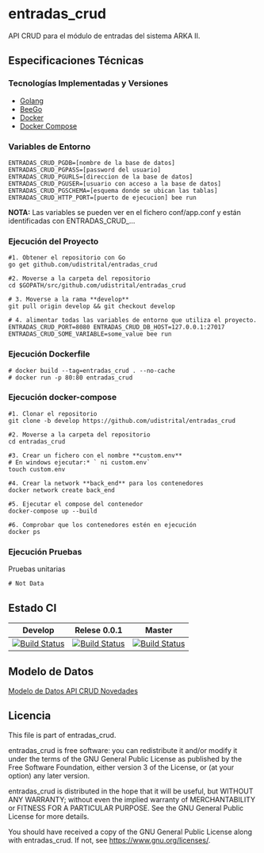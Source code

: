 # entradas_crud

API CRUD para el módulo de entradas del sistema ARKA II.

## Especificaciones Técnicas

### Tecnologías Implementadas y Versiones
* [Golang](https://github.com/udistrital/introduccion_oas/blob/master/instalacion_de_herramientas/golang.md)
* [BeeGo](https://github.com/udistrital/introduccion_oas/blob/master/instalacion_de_herramientas/beego.md)
* [Docker](https://docs.docker.com/engine/install/ubuntu/)
* [Docker Compose](https://docs.docker.com/compose/)

### Variables de Entorno
```shell
ENTRADAS_CRUD_PGDB=[nombre de la base de datos]
ENTRADAS_CRUD_PGPASS=[password del usuario]
ENTRADAS_CRUD_PGURLS=[direccion de la base de datos]
ENTRADAS_CRUD_PGUSER=[usuario con acceso a la base de datos]
ENTRADAS_CRUD_PGSCHEMA=[esquema donde se ubican las tablas]
ENTRADAS_CRUD_HTTP_PORT=[puerto de ejecucion] bee run
```

**NOTA:** Las variables se pueden ver en el fichero conf/app.conf y están identificadas con ENTRADAS_CRUD_...

### Ejecución del Proyecto
```shell
#1. Obtener el repositorio con Go
go get github.com/udistrital/entradas_crud

#2. Moverse a la carpeta del repositorio
cd $GOPATH/src/github.com/udistrital/entradas_crud

# 3. Moverse a la rama **develop**
git pull origin develop && git checkout develop

# 4. alimentar todas las variables de entorno que utiliza el proyecto.
ENTRADAS_CRUD_PORT=8080 ENTRADAS_CRUD_DB_HOST=127.0.0.1:27017 ENTRADAS_CRUD_SOME_VARIABLE=some_value bee run
```

### Ejecución Dockerfile
```shell
# docker build --tag=entradas_crud . --no-cache
# docker run -p 80:80 entradas_crud
```

### Ejecución docker-compose
```shell
#1. Clonar el repositorio
git clone -b develop https://github.com/udistrital/entradas_crud

#2. Moverse a la carpeta del repositorio
cd entradas_crud

#3. Crear un fichero con el nombre **custom.env**
# En windows ejecutar:* ` ni custom.env`
touch custom.env

#4. Crear la network **back_end** para los contenedores
docker network create back_end

#5. Ejecutar el compose del contenedor
docker-compose up --build

#6. Comprobar que los contenedores estén en ejecución
docker ps
```

### Ejecución Pruebas

Pruebas unitarias
```shell
# Not Data
```
## Estado CI

| Develop | Relese 0.0.1 | Master |
| -- | -- | -- |
| [![Build Status](https://hubci.portaloas.udistrital.edu.co/api/badges/udistrital/entradas_crud/status.svg?ref=refs/heads/develop)](https://hubci.portaloas.udistrital.edu.co/udistrital/entradas_crud) | [![Build Status](https://hubci.portaloas.udistrital.edu.co/api/badges/udistrital/entradas_crud/status.svg?ref=refs/heads/release/0.0.1)](https://hubci.portaloas.udistrital.edu.co/udistrital/entradas_crud) | [![Build Status](https://hubci.portaloas.udistrital.edu.co/api/badges/udistrital/entradas_crud/status.svg)](https://hubci.portaloas.udistrital.edu.co/udistrital/entradas_crud) |

## Modelo de Datos
[Modelo de Datos API CRUD Novedades](https://user-images.githubusercontent.com/23342808/61749331-1e6a5580-ad68-11e9-8698-8523ffe3f792.png)


## Licencia

This file is part of entradas_crud.

entradas_crud is free software: you can redistribute it and/or modify it under the terms of the GNU General Public License as published by the Free Software Foundation, either version 3 of the License, or (at your option) any later version.

entradas_crud is distributed in the hope that it will be useful, but WITHOUT ANY WARRANTY; without even the implied warranty of MERCHANTABILITY or FITNESS FOR A PARTICULAR PURPOSE. See the GNU General Public License for more details.

You should have received a copy of the GNU General Public License along with entradas_crud. If not, see https://www.gnu.org/licenses/.
